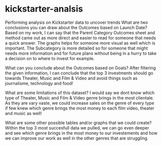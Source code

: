 # kickstarter-analsis
Performing analysis on Kickstarter data to uncover trends
What are two conclusions you can draw about the Outcomes based on Launch Date?
Based on my work, I can say that the Parent Category Outcomes sheet and method came out as more direct and easier to read for someone that needs a quick answer. The graphs helps for someone more visual as well which is important. The Subcategory is more detailed so for someone that might needs more information and for future plans without being in a hurry to take a decision on to where to invest for example.

What can you conclude about the Outcomes based on Goals?
After filtering the given information, I can conclude that the top 3 investments should go towards Theater, Music and Film & Video and avoid things such as journalisme, technology and food!

What are some limitations of this dataset?
I would say we dont know which type of Theater, Music and Film & Video genre brings in the most clientale. As they are vary vaste, we could increase sales on the genre of every type if few knew which genre brings the most money to each film video, theater and music as well!

What are some other possible tables and/or graphs that we could create?
Within the top 3 most succesfull data we pulled, we can go even deeper and see which genre brings in the most money to our investements and how we can improve our work as well in the other genres that are struggling.

